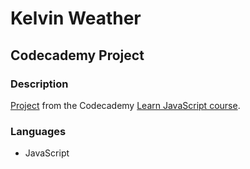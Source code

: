 # Kelvin Weather
## Codecademy Project

### Description

[Project](https://www.codecademy.com/courses/introduction-to-javascript/projects/kelvin-weather-javascript) from the Codecademy [Learn JavaScript course](https://www.codecademy.com/enrolled/courses/introduction-to-javascript).

### Languages

* JavaScript